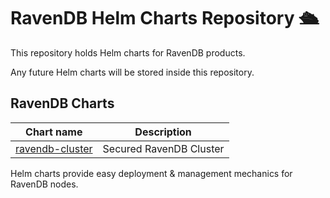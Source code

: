 # RavenDB Helm Charts Repository 🛳️
This repository holds Helm charts for RavenDB products.

Any future Helm charts will be stored inside this repository. 

## RavenDB Charts
|  Chart name | Description  |
| :------------: | :------------: |
| [ravendb-cluster](./charts/ravendb-cluster/) | Secured RavenDB Cluster   | 

Helm charts provide easy deployment & management mechanics for RavenDB nodes.
